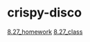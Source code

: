 # crispy-disco

<a href="이희근_과제_new_0827.html">8.27_homework</a>
<a href="이희근_과제_csstest0827.html">8.27_class</a>
